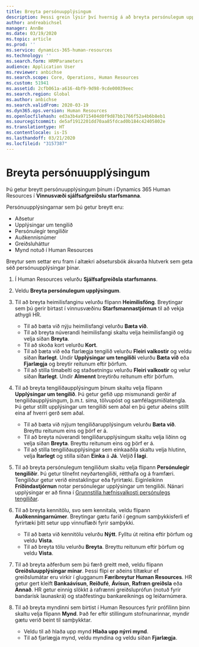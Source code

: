 ```yaml
---
title: Breyta persónuupplýsingum
description: Þessi grein lýsir því hvernig á að breyta persónulegum upplýsingum í sjálfsafgreiðslu starfsmanna og stjórnenda.
author: andreabichsel
manager: AnnBe
ms.date: 03/19/2020
ms.topic: article
ms.prod: ''
ms.service: dynamics-365-human-resources
ms.technology: ''
ms.search.form: HRMParameters
audience: Application User
ms.reviewer: anbichse
ms.search.scope: Core, Operations, Human Resources
ms.custom: 51941
ms.assetid: 2cfb061a-a616-4bf9-9d98-9cde00039eec
ms.search.region: Global
ms.author: anbichse
ms.search.validFrom: 2020-03-19
ms.dyn365.ops.version: Human Resources
ms.openlocfilehash: ed3a3b4a9715404d0f9d87bb1766f52a4b6b8eb1
ms.sourcegitcommit: de5af1912201dd70aa85fdcad0b184c42405802e
ms.translationtype: HT
ms.contentlocale: is-IS
ms.lasthandoff: 03/21/2020
ms.locfileid: "3157387"
---
```

# <a name="edit-personal-information"></a>Breyta persónuupplýsingum

Þú getur breytt persónuupplýsingum þínum í Dynamics 365 Human Resources í **Vinnusvæði sjálfsafgreiðslu starfsmanna**.

Persónuupplýsingarnar sem þú getur breytt eru:

- Aðsetur
- Upplýsingar um tengilið
- Persónulegir tengiliðir
- Auðkennisnúmer
- Greiðsluháttur
- Mynd notuð í Human Resources

Breytur sem settar eru fram í altækri aðsetursbók ákvarða hlutverk sem geta séð persónuupplýsingar þínar.

1. Í Human Resources velurðu **Sjálfsafgreiðsla starfsmanns**.

2. Veldu **Breyta persónulegum upplýsingum**.

3. Til að breyta heimilisfanginu velurðu flipann **Heimilisföng**. Breytingar sem þú gerir birtast í vinnusvæðinu **Starfsmannastjórnun** til að vekja athygli HR. 

    - Til að bæta við nýju heimilisfangi velurðu **Bæta við**.
    - Til að breyta núverandi heimilisfangi skaltu velja heimilisfangið og velja síðan **Breyta**.
    - Til að skoða kort velurðu **Kort**.
    - Til að bæta við eða flarlægja tengilið velurðu **Fleiri valkostir** og veldu síðan **Ítarlegt**. Undir **Upplýsingar um tengiliði** velurðu **Bæta við** eða **Fjarlægja** og breytir reitunum eftir þörfum.
    - Til að stilla tímabelti og staðsetningu velurðu **Fleiri valkostir** og velur síðan **Ítarlegt**. Undir **Almennt** breytirðu reitunum eftir þörfum.

4. Til að breyta tengiliðaupplýsingum þínum skaltu velja flipann **Upplýsingar um tengilið**. Þú getur gefið upp mismunandi gerðir af tengiliðaupplýsingum, þ.m.t. síma, tölvupóst og samfélagsmiðlatengla. Þú getur stillt upplýsingar um tengiliði sem aðal en þú getur aðeins stillt eina af hverri gerð sem aðal. 

    - Til að bæta við nýjum tengiliðarupplýsingum velurðu **Bæta við**. Breyttu reitunum eins og þörf er á.
    - Til að breyta núverandi tengiliðarupplýsingum skaltu velja liðinn og velja síðan **Breyta**. Breyttu reitunum eins og þörf er á.
    - Til að stilla tengiliðaupplýsingar sem einkaaðila skaltu velja hlutinn, velja **Ítarlegt** og stilla síðan **Einka** á **Já**. Veljið **Í lagi**.
  
5. Til að breyta persónulegum tengiliðum skaltu velja flipann **Persónulegir tengiliðir**. Þú getur tilnefnt neyðartengiliði, rétthafa og á framfæri. Tengiliður getur verið einstaklingur eða fyrirtæki. Eiginleikinn **Fríðindastjórnun** notar persónulegar upplýsingar um tengiliði. Nánari upplýsingar er að finna í [Grunnstilla hæfnisvalkosti persónulegs tengiliðar](hr-benefits-setup-contact-eligibility-options.md).

6. Til að breyta kennitölu, svo sem kennitala, veldu flipann **Auðkenningarnúmer**. Breytingar gætu farið í gegnum samþykkisferli ef fyrirtæki þitt setur upp vinnuflæði fyrir samþykki.

    - Til að bæta við kennitölu velurðu **Nýtt**. Fylltu út reitina eftir þörfum og veldu **Vista**.
    - Til að breyta tölu velurðu **Breyta**. Breyttu reitunum eftir þörfum og veldu **Vista**.

7. Til að breyta aðferðum sem þú færð greitt með, veldu flipann **Greiðsluupplýsingar mínar**. Þessi flipi er aðeins tiltækur ef greiðslumátar eru virkir í glugganum **Færibreytur Human Resources**. HR getur gert kleift **Bankaávísun**, **Reiðufé**, **Ávísun**, **Rafræn greiðsla** eða **Annað**. HR getur einnig slökkt á rafrænni greiðsluprófun (notuð fyrir bandarísk launaskrá) og staðfestingu bankareiknings og leiðarnúmera.

8. Til að breyta myndinni sem birtist í Human Resources fyrir prófílinn þinn skaltu velja flipann **Mynd**. Það fer eftir stillingum stofnunarinnar, myndir gætu verið beint til samþykktar.

    - Veldu til að hlaða upp mynd **Hlaða upp nýrri mynd**.
    - Til að fjarlægja mynd, veldu myndina og veldu síðan **Fjarlægja**.


